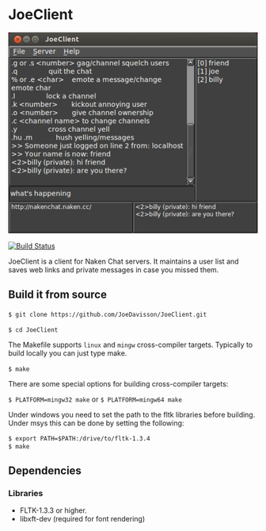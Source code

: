JoeClient
=========

![Screenshot](https://raw.githubusercontent.com/JoeDavisson/JoeClient/master/screenshots/screenshot.png)

[![Build Status](https://travis-ci.com/devinsmith/JoeClient.svg?branch=master)](https://travis-ci.com/JoeDavisson/JoeClient)

JoeClient is a client for Naken Chat servers. It maintains a user list and saves web links and private messages in case you missed them.

## Build it from source
```$ git clone https://github.com/JoeDavisson/JoeClient.git```

```$ cd JoeClient```

The Makefile supports ```linux``` and ```mingw``` cross-compiler targets.
Typically to build locally you can just type make.

```$ make```

There are some special options for building cross-compiler targets:

```$ PLATFORM=mingw32 make```
or
```$ PLATFORM=mingw64 make```

Under windows you need to set the path to the fltk libraries before building.
Under msys this can be done by setting the following:

```
$ export PATH=$PATH:/drive/to/fltk-1.3.4
$ make
```

## Dependencies

### Libraries

 * FLTK-1.3.3 or higher.
 * libxft-dev (required for font rendering)

